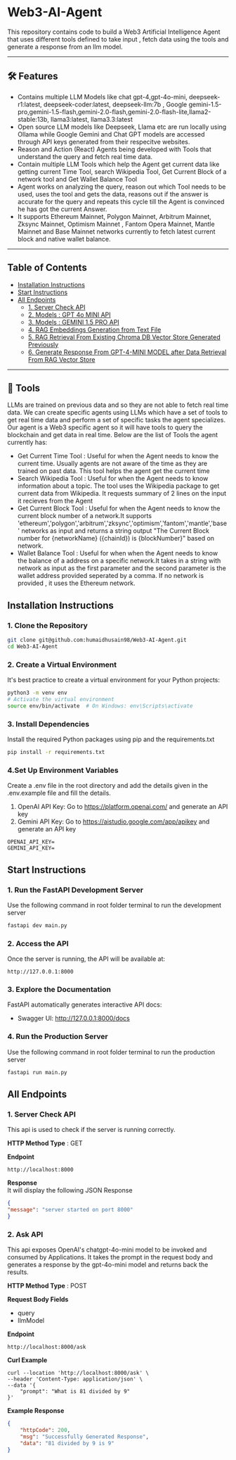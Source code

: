 # Web3-AI-Agent
This repository contains code to build a Web3 Artificial Intelligence Agent that uses different tools defined to take input , fetch data using the tools and generate a response from an llm model.

---

## 🛠 Features
- Contains multiple LLM Models like chat gpt-4,gpt-4o-mini, deepseek-r1:latest, deepseek-coder:latest, deepseek-llm:7b , Google gemini-1.5-pro,gemini-1.5-flash,gemini-2.0-flash,gemini-2.0-flash-lite,llama2-stable:13b, llama3:latest, llama3.3:latest
- Open source LLM models like Deepseek, Llama etc are run locally using Ollama while Google Gemini and Chat GPT models are accessed through API keys generated from their respecitve websites. 
- Reason and Action (React) Agents being developed with Tools that understand the query and fetch real time data.
- Contain multiple LLM Tools which help the Agent get current data like getting current Time Tool, search Wikipedia Tool, Get Current Block of a network tool and Get Wallet Balance Tool
- Agent works on analyzing the query, reason out which Tool needs to be used, uses the tool and gets the data, reasons out if the answer is accurate for the query and repeats this cycle till the Agent is convinced he has got the current Answer.
- It supports Ethereum Mainnet, Polygon Mainnet, Arbitrum Mainnet, Zksync Mainnet, Optimism Mainnet , Fantom Opera Mainnet, Mantle Mainnet and Base Mainnet networks currently to fetch latest current block and native wallet balance. 
---
## Table of Contents

- [Installation Instructions](#installation-instructions)
- [Start Instructions](#start-instructions)
- [All Endpoints ](#all-endpoints)
	- [1. Server Check API](#1-server-check-api)
	- [2. Models : GPT 4o MINI API](#2-models--gpt-4o-mini-api)
 	- [3. Models : GEMINI 1.5 PRO API](#3-models--gemini-15-pro-api)
  	- [4. RAG Embeddings Generation from Text File](#4-rag-embeddings-generation-from-text-file)
  	- [5. RAG Retrieval From Existing Chroma DB Vector Store Generated Previously](#5-rag-retrieval-from-existing-chroma-db-vector-store-generated-previously)
  	- [6. Generate Response From GPT-4-MINI MODEL after Data Retrieval From RAG Vector Store](#6-generate-response-from-gpt-4-mini-model-after-data-retrieval-from-rag-vector-store)
 	
---

## 🔨 Tools 
LLMs are trained on previous data and so they are not able to fetch real time data. We can create specific agents using LLMs which have a set of tools to get real time data and perform a set of specific tasks the agent specializes. Our agent is a Web3 specific agent so it will have tools to query the blockchain and get data in real time. Below are the list of Tools the agent currently has:

- Get Current Time Tool : Useful for when the Agent needs to know the current time. Usually agents are not aware of the time as they are trained on past data. This tool helps the agent get the current time
- Search Wikipedia Tool : Useful for when the Agent needs to know information about a topic. The tool uses the Wikipedia package to get current data from Wikipedia. It requests summary of 2 lines on the input it recieves from the Agent
- Get Current Block Tool : Useful for when the Agent needs to know the current block number of a network.It supports 'ethereum','polygon','arbitrum','zksync','optimism','fantom','mantle','base' networks as input and returns a string output "The Current Block number for {networkName} ({chainId}) is {blockNumber}" based on network.
- Wallet Balance Tool : Useful for when when the Agent needs to know the balance of a address on a specific network.It takes in a string with network as input as the first parameter and the second parameter is the wallet address provided seperated by a comma. If no network is provided , it uses the Ethereum network.


## Installation Instructions

### 1. Clone the Repository
```bash
git clone git@github.com:humaidhusain98/Web3-AI-Agent.git
cd Web3-AI-Agent
```

### 2. Create a Virtual Environment
It's best practice to create a virtual environment for your Python projects:
```bash
python3 -m venv env
# Activate the virtual environment
source env/bin/activate  # On Windows: env\Scripts\activate
```

### 3. Install Dependencies
Install the required Python packages using pip and the requirements.txt
```bash
pip install -r requirements.txt
```

### 4.Set Up Environment Variables
Create a .env file in the root directory and add the details given in the .env.example file and fill the details. 
<br />
1. OpenAI API Key: Go to https://platform.openai.com/ and generate an API key
2. Gemini API Key: Go to https://aistudio.google.com/app/apikey and generate an API key
```env
OPENAI_API_KEY=
GEMINI_API_KEY=
```

## Start Instructions
### 1. Run the FastAPI Development Server
Use the following command in root folder terminal to run the development server
```bash
fastapi dev main.py
```

### 2. Access the API
Once the server is running, the API will be available at:
```arduino
http://127.0.0.1:8000
```

### 3. Explore the Documentation
FastAPI automatically generates interactive API docs:
- Swagger UI: http://127.0.0.1:8000/docs

### 4. Run the Production Server
Use the following command in root folder terminal to run the production server
```bash
fastapi run main.py
```

## All Endpoints

### 1. Server Check API

This api is used to check if the server is running correctly.

**HTTP Method Type** : GET

**Endpoint**

```
http://localhost:8000
```

**Response**
<br/>
It will display the following JSON Response
```json
{
"message": "server started on port 8000"
}
```

### 2. Ask API 

This api exposes OpenAI's chatgpt-4o-mini model to be invoked and consumed by Applications. It takes the prompt in the request body and generates a response by the gpt-4o-mini model and returns back the results.

**HTTP Method Type** : POST

**Request Body Fields**

- query
- llmModel

**Endpoint**

```
http://localhost:8000/ask
```

**Curl Example**
```curl
curl --location 'http://localhost:8000/ask' \
--header 'Content-Type: application/json' \
--data '{
	"prompt": "What is 81 divided by 9"
}'
``` 

**Example Response**
```json
{
    "httpCode": 200,
    "msg": "Successfully Generated Response",
    "data": "81 divided by 9 is 9"
}
```


